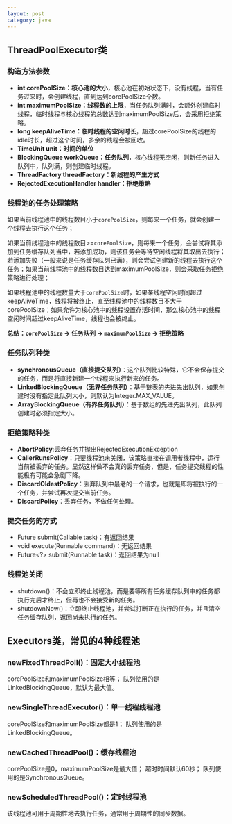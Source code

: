 ```yaml
---
layout: post
category: java
---
```



## ThreadPoolExecutor类

### 构造方法参数

- **int corePoolSize：核心池的大小**，核心池在初始状态下，没有线程，当有任务过来时，会创建线程，直到达到corePoolSize个数。
- **int maximumPoolSize：线程数的上限**，当任务队列满时，会额外创建临时线程，临时线程与核心线程的总数达到maximumPoolSize后，会采用拒绝策略。
- **long keepAliveTime：临时线程的空闲时长**，超过corePoolSize的线程的idle时长，超过这个时间，多余的线程会被回收。
- **TimeUnit unit：时间的单位**
- **BlockingQueue<Runnable> workQueue：任务队列**，核心线程无空闲，则新任务进入队列中，队列满，则创建临时线程。
- **ThreadFactory threadFactory：新线程的产生方式**
- **RejectedExecutionHandler handler：拒绝策略**

### 线程池的任务处理策略

如果当前线程池中的线程数目小于`corePoolSize`，则每来一个任务，就会创建一个线程去执行这个任务；

如果当前线程池中的线程数目>=`corePoolSize`，则每来一个任务，会尝试将其添加到任务缓存队列当中，若添加成功，则该任务会等待空闲线程将其取出去执行；若添加失败（一般来说是任务缓存队列已满），则会尝试创建新的线程去执行这个任务；如果当前线程池中的线程数目达到maximumPoolSize，则会采取任务拒绝策略进行处理；

如果线程池中的线程数量大于`corePoolSize`时，如果某线程空闲时间超过keepAliveTime，线程将被终止，直至线程池中的线程数目不大于corePoolSize；如果允许为核心池中的线程设置存活时间，那么核心池中的线程空闲时间超过keepAliveTime，线程也会被终止。

**总结：`corePoolSize` -> 任务队列 -> `maximumPoolSize` -> 拒绝策略**

### 任务队列种类

- **synchronousQueue（直接提交队列）**：这个队列比较特殊，它不会保存提交的任务，而是将直接新建一个线程来执行新来的任务。
- **LinkedBlockingQueue（无界任务队列）**：基于链表的先进先出队列，如果创建时没有指定此队列大小，则默认为Integer.MAX_VALUE。
- **ArrayBlockingQueue（有界任务队列）**：基于数组的先进先出队列，此队列创建时必须指定大小。

### 拒绝策略种类

- **AbortPolicy**:丢弃任务并抛出RejectedExecutionException
- **CallerRunsPolicy**：只要线程池未关闭，该策略直接在调用者线程中，运行当前被丢弃的任务。显然这样做不会真的丢弃任务，但是，任务提交线程的性能极有可能会急剧下降。
- **DiscardOldestPolicy**：丢弃队列中最老的一个请求，也就是即将被执行的一个任务，并尝试再次提交当前任务。
- **DiscardPolicy**：丢弃任务，不做任何处理。

### 提交任务的方式

- Future<T> submit(Callable<T> task)：有返回结果
- void execute(Runnable command)：无返回结果
- Future<?> submit(Runnable task)：返回结果为null

### 线程池关闭

- shutdown()：不会立即终止线程池，而是要等所有任务缓存队列中的任务都执行完后才终止，但再也不会接受新的任务。
- shutdownNow()：立即终止线程池，并尝试打断正在执行的任务，并且清空任务缓存队列，返回尚未执行的任务。

## Executors类，常见的4种线程池

### newFixedThreadPoll()：固定大小线程池

corePoolSize和maximumPoolSize相等；
队列使用的是LinkedBlockingQueue，默认为最大值。

### newSingleThreadExecutor()：单一线程线程池

corePoolSize和maximumPoolSize都是1；
队列使用的是LinkedBlockingQueue。

### newCachedThreadPool()：缓存线程池

corePoolSize是0，maximumPoolSize是最大值；
超时时间默认60秒；
队列使用的是SynchronousQueue。

### newScheduledThreadPool()：定时线程池

该线程池可用于周期性地去执行任务，通常用于周期性的同步数据。